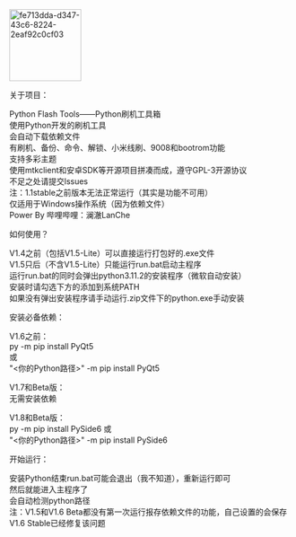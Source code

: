 <img width="128" height="128" alt="fe713dda-d347-43c6-8224-2eaf92c0cf03" src="https://github.com/user-attachments/assets/e9e0c9bf-4cb3-4e70-8736-29d5958f4a2d" />

关于项目：  
  
Python Flash Tools——Python刷机工具箱  
使用Python开发的刷机工具  
会自动下载依赖文件  
有刷机、备份、命令、解锁、小米线刷、9008和bootrom功能  
支持多彩主题  
使用mtkclient和安卓SDK等开源项目拼凑而成，遵守GPL-3开源协议  
不足之处请提交lssues  
注：1.1stable之前版本无法正常运行（其实是功能不可用）  
仅适用于Windows操作系统（因为依赖文件）  
Power By 哔哩哔哩：澜澈LanChe  

如何使用？ 
  
V1.4之前（包括V1.5-Lite）可以直接运行打包好的.exe文件  
V1.5只后（不含V1.5-Lite）只能运行run.bat启动主程序  
运行run.bat的同时会弹出python3.11.2的安装程序（微软自动安装）  
安装时请勾选下方的添加到系统PATH  
如果没有弹出安装程序请手动运行.zip文件下的python.exe手动安装

安装必备依赖：
  
V1.6之前：  
  py -m pip install PyQt5  
  或  
  "<你的Python路径>" -m pip install PyQt5  
  
V1.7和Beta版：  
  无需安装依赖  

V1.8和Beta版：  
  py -m pip install PySide6
  或  
  "<你的Python路径>" -m pip install PySide6  
  
开始运行：  
  
安装Python结束run.bat可能会退出（我不知道），重新运行即可  
然后就能进入主程序了  
会自动检测python路径  
注：V1.5和V1.6 Beta都没有第一次运行报存依赖文件的功能，自己设置的会保存  
V1.6 Stable已经修复该问题

